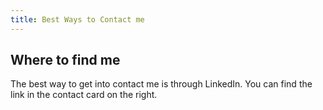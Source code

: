 ```yaml
---
title: Best Ways to Contact me
---
```


## Where to find me

The best way to get into contact me is through LinkedIn. You can find the link in the contact card on the right.



